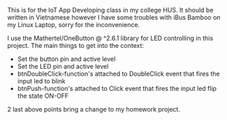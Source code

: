 This is for the IoT App Developing class in my college HUS. It should be written in Vietnamese however I have some troubles with iBus Bamboo on my Linux Laptop, sorry for the inconvenience.

I use the Mathertel/OneButton @ ^2.6.1 library for LED controlling in this project. 
The main things to get into the context: 
- Set the button pin and active level
- Set the LED pin and active level
- btnDoubleClick-function's attached to DoubleClick event that fires the input led to blink
- btnPush-function's attached to Click event that fires the input led flip the state ON-OFF

2 last above points bring a change to my homework project.